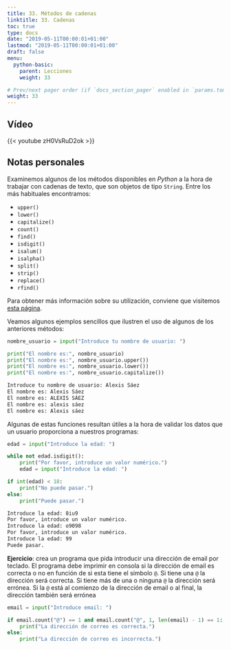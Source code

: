 ```yaml
---
title: 33. Métodos de cadenas
linktitle: 33. Cadenas
toc: true
type: docs
date: "2019-05-11T00:00:01+01:00"
lastmod: "2019-05-11T00:00:01+01:00"
draft: false
menu:
  python-basic:
    parent: Lecciones
    weight: 33

# Prev/next pager order (if `docs_section_pager` enabled in `params.toml`)
weight: 33
---
```


## Vídeo

{{< youtube zH0VsRuD2ok >}}

## Notas personales

Examinemos algunos de los métodos disponibles en *Python* a la hora de trabajar con cadenas de texto, que son objetos de tipo `String`. Entre los más habituales encontramos:

- `upper()`
- `lower()`
- `capitalize()`
- `count()`
- `find()`
- `isdigit()`
- `isalum()`
- `isalpha()`
- `split()`
- `strip()`
- `replace()`
- `rfind()`

Para obtener más información sobre su utilización, conviene que visitemos [esta página](http://pyspanishdoc.sourceforge.net/lib/string-methods.html).

Veamos algunos ejemplos sencillos que ilustren el uso de algunos de los anteriores métodos:

```python
nombre_usuario = input("Introduce tu nombre de usuario: ")

print("El nombre es:", nombre_usuario)
print("El nombre es:", nombre_usuario.upper())
print("El nombre es:", nombre_usuario.lower())
print("El nombre es:", nombre_usuario.capitalize())
```

```bash
Introduce tu nombre de usuario: Alexis Sáez
El nombre es: Alexis Sáez
El nombre es: ALEXIS SÁEZ
El nombre es: alexis sáez
El nombre es: Alexis sáez
```

Algunas de estas funciones resultan útiles a la hora de validar los datos que un usuario proporciona a nuestros programas:

```python
edad = input("Introduce la edad: ")

while not edad.isdigit():
    print("Por favor, introduce un valor numérico.")
    edad = input("Introduce la edad: ")

if int(edad) < 18:
    print("No puede pasar.")
else:
    print("Puede pasar.")
```

```bash
Introduce la edad: 8iu9
Por favor, introduce un valor numérico.
Introduce la edad: o9098
Por favor, introduce un valor numérico.
Introduce la edad: 99
Puede pasar.
```

**Ejercicio**: crea un programa que pida introducir una dirección de email por teclado. El programa debe imprimir en consola si la dirección de email es correcta o no en función de si esta tiene el símbolo `@`. Si tiene una `@` la dirección será correcta. Si tiene más de una o ninguna `@` la dirección será errónea. Si la `@` está al comienzo de la dirección de email o al final, la dirección también será errónea

```python
email = input("Introduce email: ")

if email.count("@") == 1 and email.count("@", 1, len(email) - 1) == 1:
    print("La dirección de correo es correcta.")
else:
    print("La dirección de correo es incorrecta.")
```
